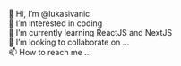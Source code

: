 👋 Hi, I’m @lukasivanic<br>
👀 I’m interested in coding<br>
🌱 I’m currently learning ReactJS and NextJS<br>
💞️ I’m looking to collaborate on ...<br>
📫 How to reach me ...<br>
